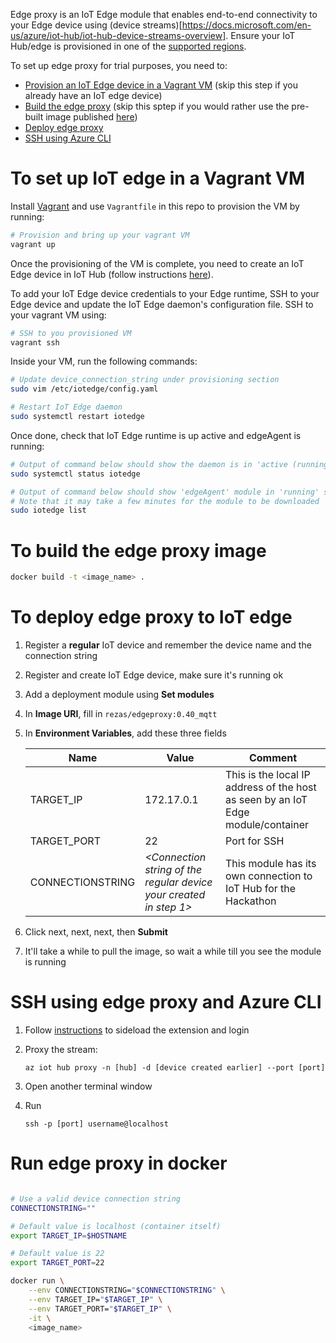 Edge proxy is an IoT Edge module that enables end-to-end connectivity to your Edge device using (device streams)[https://docs.microsoft.com/en-us/azure/iot-hub/iot-hub-device-streams-overview]. Ensure your IoT Hub/edge is provisioned in one of the [supported regions](https://docs.microsoft.com/en-us/azure/iot-hub/iot-hub-device-streams-overview#regional-availability).

To set up edge proxy for trial purposes, you need to:
* [Provision an IoT Edge device in a Vagrant VM](#to-set-up-iot-edge-in-a-vagrant-vm) (skip this step if you already have an IoT edge device)
* [Build the edge proxy](#to-build-the-edge-proxy-image) (skip this sptep if you would rather use the pre-built image published [here](https://hub.docker.com/r/rezas/edgeproxy))
* [Deploy edge proxy](#to-deploy-edge-proxy-to-iot-edge)
* [SSH using Azure CLI](#ssh-using-edge-proxy-and-azure-cli)

# To set up IoT edge in a Vagrant VM
Install [Vagrant](https://www.vagrantup.com/intro/getting-started/install.html) and use `Vagrantfile` in this repo to provision the VM by running:
```bash
# Provision and bring up your vagrant VM
vagrant up
```

Once the provisioning of the VM is complete, you need to create an IoT Edge device in IoT Hub (follow instructions [here](https://docs.microsoft.com/en-us/azure/iot-edge/quickstart-linux#register-an-iot-edge-device)).

To add your IoT Edge device credentials to your Edge runtime, SSH to your Edge device and update the IoT Edge daemon's configuration file. SSH to your vagrant VM using:
```bash
# SSH to you provisioned VM
vagrant ssh
```

Inside your VM, run the following commands:
```bash
# Update device_connection_string under provisioning section
sudo vim /etc/iotedge/config.yaml

# Restart IoT Edge daemon
sudo systemctl restart iotedge
```

Once done, check that IoT Edge runtime is up active and edgeAgent is running:
```bash
# Output of command below should show the daemon is in 'active (running)' state
sudo systemctl status iotedge

# Output of command below should show 'edgeAgent' module in 'running' state
# Note that it may take a few minutes for the module to be downloaded
sudo iotedge list
```

# To build the edge proxy image
```bash
docker build -t <image_name> .
```

# To deploy edge proxy to IoT edge

1. Register a **regular** IoT device and remember the device name and the connection string
1. Register and create IoT Edge device, make sure it's running ok
1. Add a deployment module using **Set modules**
1. In **Image URI**, fill in `rezas/edgeproxy:0.40_mqtt`
1. In **Environment Variables**, add these three fields

    | Name | Value | Comment |
    |------------------|----------------------------------------------------------|----------------------------------------------------------------------------------|
    | TARGET_IP | 172.17.0.1 | This is the local IP address of the host as seen by an IoT Edge module/container |
    | TARGET_PORT | 22 | Port for SSH |
    | CONNECTIONSTRING | *<Connection string of the regular device your created in step 1>* | This module has its own connection to IoT Hub for the Hackathon |

1. Click next, next, next, then **Submit**
1. It'll take a while to pull the image, so wait a while till you see the module is running

# SSH using edge proxy and Azure CLI

1. Follow [instructions](https://github.com/rezasherafat/edge-proxy/tree/master/azure-cli-iot-extension) to sideload the extension and login
1. Proxy the stream:

    ```
    az iot hub proxy -n [hub] -d [device created earlier] --port [port]
    ```

1. Open another terminal window
1. Run

    ```
    ssh -p [port] username@localhost
    ```

# Run edge proxy in docker
```bash

# Use a valid device connection string
CONNECTIONSTRING=""

# Default value is localhost (container itself)
export TARGET_IP=$HOSTNAME

# Default value is 22
export TARGET_PORT=22

docker run \
    --env CONNECTIONSTRING="$CONNECTIONSTRING" \
    --env TARGET_IP="$TARGET_IP" \
    --env TARGET_PORT="$TARGET_IP" \
    -it \
    <image_name>
```
